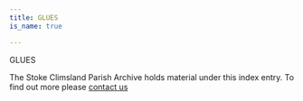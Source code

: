 ```yaml
---
title: GLUES
is_name: true

---
```


GLUES


The Stoke Climsland Parish Archive holds material under this index entry. To find out more please [contact us](/contact/)
